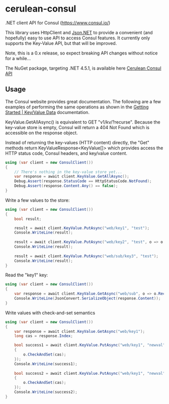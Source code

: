 # cerulean-consul
.NET client API for Consul (https://www.consul.io/)

This library uses HttpClient and [Json.NET](http://www.newtonsoft.com/json) to provide a convenient (and hopefully) easy to use API to access Consul features. It currently only supports the Key-Value API, but that will be improved.

Note, this is a 0.x release, so expect breaking API changes without notice for a while...

The NuGet package, targeting .NET 4.5.1, is available here [Cerulean Consul API](https://www.nuget.org/packages/Cerulean.Consul/)

## Usage
The Consul website provides great documentation. The following are a few examples of performing the same operations as shown in the [Getting Started | Key/Value Data](http://www.consul.io/intro/getting-started/kv.html) documentation.

KeyValue.GetAllAsync() is equivalent to GET "v1/kv/?recurse". Because the key-value store is empty, Consul will return a 404 Not Found which is accessible on the response object.

Instead of returning the key-values (HTTP content) directly, the "Get" methods return KeyValueResponse&lt;KeyValue[]&gt; which provides access the HTTP status code, Consul headers, and key/value content.

```csharp
using (var client = new ConsulClient())
{
    // There's nothing in the key-value store yet...
    var response = await client.KeyValue.GetAllAsync();
    Debug.Assert(response.StatusCode == HttpStatusCode.NotFound);
    Debug.Assert(response.Content.Any() == false);
}
```

Write a few values to the store:

```csharp
using (var client = new ConsulClient())
{
    bool result;

    result = await client.KeyValue.PutAsync("web/key1", "test");
    Console.WriteLine(result);
    
    result = await client.KeyValue.PutAsync("web/key2", "test", o => o.Flags(42));
    Console.WriteLine(result);
    
    result = await client.KeyValue.PutAsync("web/sub/key3", "test");
    Console.WriteLine(result);
}
```

Read the "key1" key:

```csharp
using (var client = new ConsulClient())
{
    var response = await client.KeyValue.GetAsync("web/sub", o => o.Recurse());
    Console.WriteLine(JsonConvert.SerializeObject(response.Content));
}
```

Write values with check-and-set semantics
```csharp
using (var client = new ConsulClient())
{
    var response = await client.KeyValue.GetAsync("web/key1");
    long cas = response.Index;

    bool success1 = await client.KeyValue.PutAsync("web/key1", "newval", o =>
    {
        o.CheckAndSet(cas);
    });
    Console.WriteLine(success1);
    
    bool success2 = await client.KeyValue.PutAsync("web/key1", "newval", o =>
    {
        o.CheckAndSet(cas);
    });
    Console.WriteLine(success2);
}
```
